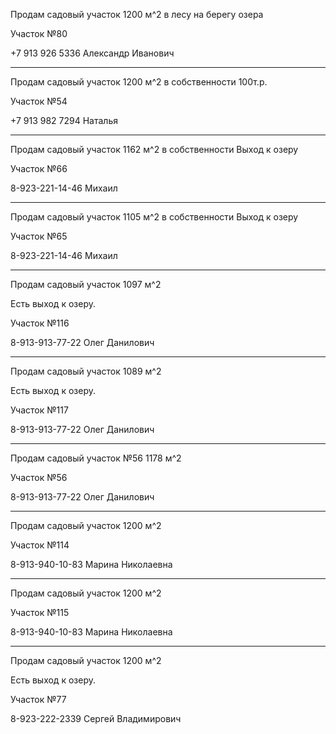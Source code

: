Продам садовый участок 1200 м^2 в лесу на берегу озера

Участок №80

+7 913 926 5336 Александр Иванович

***

Продам садовый участок 1200 м^2  в собственности 
100т.р.

Участок №54

+7 913 982 7294 Наталья

***

Продам садовый участок 1162 м^2  в собственности
Выход к озеру

Участок №66

8-923-221-14-46 Михаил

***

Продам садовый участок 1105 м^2  в собственности 
Выход к озеру

Участок №65

8-923-221-14-46 Михаил

***

Продам садовый участок 1097 м^2

Есть выход к озеру.


Участок №116

8-913-913-77-22 Олег Данилович

***

Продам садовый участок 1089 м^2

Есть выход к озеру.


Участок №117

8-913-913-77-22 Олег Данилович

***

Продам садовый участок №56 1178 м^2


Участок №56

8-913-913-77-22 Олег Данилович

***

Продам садовый участок   1200 м^2


Участок №114

8-913-940-10-83 Марина Николаевна

***

Продам садовый участок  1200 м^2


Участок №115

8-913-940-10-83 Марина Николаевна

***
Продам садовый участок  1200 м^2

Есть выход к озеру.

Участок №77

8-923-222-2339 Сергей Владимирович
